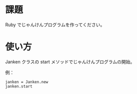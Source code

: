 # 課題

Ruby でじゃんけんプログラムを作ってください。

# 使い方

Janken クラスの start メソッドでじゃんけんプログラムの開始。

例：

```
janken = Janken.new
janken.start
```
